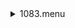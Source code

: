 <details>
<summary>1083.menu</summary>

<blockquote>

<details>
<summary>1083_Pol_Calibrate.ckb</summary>

<blockquote>

<details>
<summary>1083_FW.rcp</summary>

<blockquote>

``` PREFILTERRANGE 1083 ```

</blockquote></details>
<details>
<summary>setupCal.rcp</summary>

<blockquote>

``` DIFFUSER  IN ```
``` COVER OUT ```
``` OCC		OUT ```
``` SHUT	OUT ```
``` CALIB	IN ```

</blockquote></details>
<details>
<summary>1083_Pol_Calibrate.rcp</summary>

<blockquote>

``` CALRET	0 ```
``` CALPOL	0 ```
<details>
<summary>1083_1_2beams_16sums.rcp</summary>

<blockquote>

``` DATA	RCAM	BOTH	1083.00	16 ```
``` DATA	TCAM	BOTH	1083.00	16 ```

</blockquote></details>
``` CALPOL	45 ```
<details>
<summary>1083_1_2beams_16sums.rcp</summary>

<blockquote>

``` DATA	RCAM	BOTH	1083.00	16 ```
``` DATA	TCAM	BOTH	1083.00	16 ```

</blockquote></details>
``` CALPOL	90 ```
<details>
<summary>1083_1_2beams_16sums.rcp</summary>

<blockquote>

``` DATA	RCAM	BOTH	1083.00	16 ```
``` DATA	TCAM	BOTH	1083.00	16 ```

</blockquote></details>
``` CALPOL	135 ```
<details>
<summary>1083_1_2beams_16sums.rcp</summary>

<blockquote>

``` DATA	RCAM	BOTH	1083.00	16 ```
``` DATA	TCAM	BOTH	1083.00	16 ```

</blockquote></details>
``` CALRET	45 ```
``` CALPOL	0 ```
<details>
<summary>1083_1_2beams_16sums.rcp</summary>

<blockquote>

``` DATA	RCAM	BOTH	1083.00	16 ```
``` DATA	TCAM	BOTH	1083.00	16 ```

</blockquote></details>
``` CALPOL	45 ```
<details>
<summary>1083_1_2beams_16sums.rcp</summary>

<blockquote>

``` DATA	RCAM	BOTH	1083.00	16 ```
``` DATA	TCAM	BOTH	1083.00	16 ```

</blockquote></details>
``` CALPOL	90 ```
<details>
<summary>1083_1_2beams_16sums.rcp</summary>

<blockquote>

``` DATA	RCAM	BOTH	1083.00	16 ```
``` DATA	TCAM	BOTH	1083.00	16 ```

</blockquote></details>
``` CALPOL	135 ```
<details>
<summary>1083_1_2beams_16sums.rcp</summary>

<blockquote>

``` DATA	RCAM	BOTH	1083.00	16 ```
``` DATA	TCAM	BOTH	1083.00	16 ```

</blockquote></details>
``` CALIB	OUT ```
<details>
<summary>1083_1_2beams_16sums.rcp</summary>

<blockquote>

``` DATA	RCAM	BOTH	1083.00	16 ```
``` DATA	TCAM	BOTH	1083.00	16 ```

</blockquote></details>

</blockquote></details>

</blockquote></details>

</blockquote></details>
